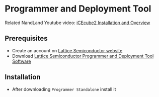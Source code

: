 # Programmer and Deployment Tool

Related NandLand Youtube video: [iCEcube2 Installation and Overview](https://www.youtube.com/watch?v=nfB8-8JfVFE&t=4s)

## Prerequisites

- Create an account on [Lattice Semiconductor website](http://www.latticesemi.com/Accounts/AccountRegister)
- Download [Lattice Semiconductor Programmer and Deployment Tool Software](http://www.latticesemi.com/Products/DesignSoftwareAndIP/ProgrammingAndConfigurationSw/Programmer.aspx)


## Installation

- After downloading `Programmer Standalone` install it


  

